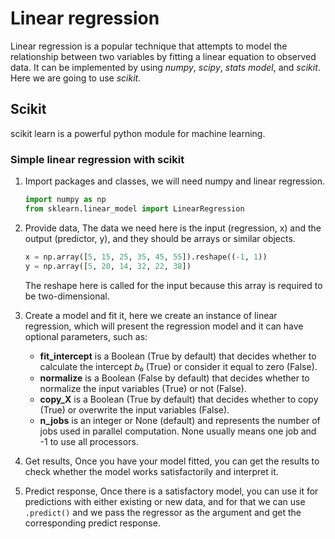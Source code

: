 # Linear regression

Linear regression is a popular technique that attempts to model the relationship between two variables by fitting a linear equation to observed data.
It can be implemented by using *numpy*, *scipy*, *stats model*, and *scikit*.
Here we are going to use *scikit.*

## Scikit

scikit learn is a powerful python module for machine learning.

### Simple linear regression with scikit

1. Import packages and classes, we will need numpy and linear regression.

    ```python
    import numpy as np
    from sklearn.linear_model import LinearRegression
    ```

2. Provide data, The data we need here is the input (regression, x) and the output (predictor, y), and they should be arrays or similar objects.

    ```python
    x = np.array([5, 15, 25, 35, 45, 55]).reshape((-1, 1))
    y = np.array([5, 20, 14, 32, 22, 38])
    ```

    The reshape here is called for the input because this array is required to be two-dimensional.

3. Create a model and fit it, here we create an instance of linear regression, which will present the regression model and it can have optional parameters, such as:

    * **fit_intercept** is a Boolean (True by default) that decides whether to calculate the intercept 𝑏₀ (True) or consider it equal to zero (False).
    * **normalize** is a Boolean (False by default) that decides whether to normalize the input variables (True) or not (False).
    * **copy_X** is a Boolean (True by default) that decides whether to copy (True) or overwrite the input variables (False).
    * **n_jobs** is an integer or None (default) and represents the number of jobs used in parallel computation. None usually means one job and -1 to use all processors.

4. Get results, Once you have your model fitted, you can get the results to check whether the model works satisfactorily and interpret it.

5. Predict response, Once there is a satisfactory model, you can use it for predictions with either existing or new data, and for that we can use `.predict()` and we pass the regressor as the argument and get the corresponding predict response.
